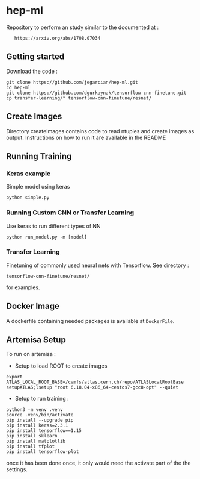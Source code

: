 # hep-ml

Repository to perform an study similar to the documented at :

	   https://arxiv.org/abs/1708.07034

## Getting started

Download the code :

```
git clone https://github.com/jegarcian/hep-ml.git
cd hep-ml
git clone https://github.com/dgurkaynak/tensorflow-cnn-finetune.git
cp transfer-learning/* tensorflow-cnn-finetune/resnet/
```

## Create Images

Directory createImages contains code to read ntuples and create images as output. Instructions on how to run it are available in the README

## Running Training

### Keras example

Simple model using keras 

```
python simple.py
```


### Running Custom CNN or Transfer Learning

Use keras to run different types of NN

```
python run_model.py -m [model]
```

### Transfer Learning

Finetuning of commonly used neural nets with Tensorflow. See directory :

```
tensorflow-cnn-finetune/resnet/
```

for examples.

## Docker Image

A dockerfile containing needed packages is available at ```DockerFile```.

## Artemisa Setup

To run on artemisa :

   * Setup to load ROOT to create images 

```console
export ATLAS_LOCAL_ROOT_BASE=/cvmfs/atlas.cern.ch/repo/ATLASLocalRootBase
setupATLAS;lsetup "root 6.18.04-x86_64-centos7-gcc8-opt" --quiet
```
   * Setup to run training :
 
```console
python3 -m venv .venv
source .venv/bin/activate
pip install --upgrade pip
pip install keras=2.3.1
pip install tensorflow==1.15
pip install sklearn
pip install matplotlib
pip install tfplot
pip install tensorflow-plot
```

once it has been done once, it only would need the activate part of the the settings. 
